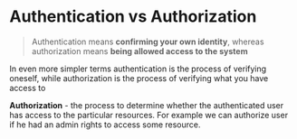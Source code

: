 # Authentication vs Authorization

> Authentication means **confirming your own identity**, whereas authorization means **being allowed access to the system**
> 

In even more simpler terms authentication is the process of verifying oneself, while authorization is the process of verifying what you have access to

**Authorization** - the process to determine whether the authenticated user has access to the particular resources. For example we can authorize user if he had an admin rights to access some resource.